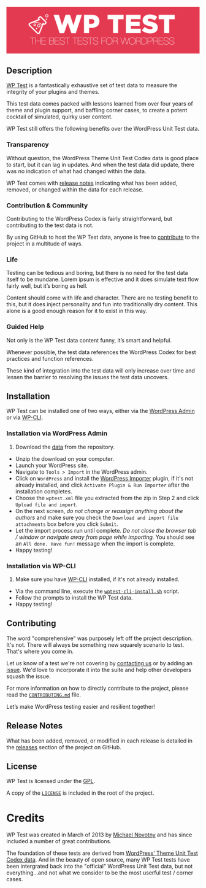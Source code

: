 [![WP Test](screenshots/logo.png)](http://wptest.io)

## Description

[WP Test](http://wptest.io/) is a fantastically exhaustive set of test data to measure the integrity of your plugins and themes.

This test data comes packed with lessons learned from over four years of theme and plugin support, and baffling corner cases, to create a potent cocktail of simulated, quirky user content.

WP Test still offers the following benefits over the WordPress Unit Test data.

### Transparency

Without question, the WordPress Theme Unit Test Codex data is good place to start, but it can lag in updates. And when the test data did update, there was no indication of what had changed within the data.

WP Test comes with [release notes](#release-notes) indicating what has been added, removed, or changed within the data for each release.

### Contribution & Community

Contributing to the WordPress Codex is fairly straightforward, but contributing to the test data is not.

By using GitHub to host the WP Test data, anyone is free to [contribute](#contributing) to the project in a multitude of ways.

### Life

Testing can be tedious and boring, but there is no need for the test data itself to be mundane. Lorem ipsum is effective and it does simulate text flow fairly well, but it’s boring as hell. 

Content should come with life and character. There are no testing benefit to this, but it does inject personality and fun into traditionally dry content. This alone is a good enough reason for it to exist in this way.

### Guided Help

Not only is the WP Test data content funny, it’s smart and helpful.

Whenever possible, the test data references the WordPress Codex for best practices and function references.

These kind of integration into the test data will only increase over time and lessen the barrier to resolving the issues the test data uncovers.

## Installation

WP Test can be installed one of two ways, either via the [WordPress Admin](#installation-via-wordpress-admin) or via [WP-CLI](#installation-via-wp-cli).

### Installation via WordPress Admin

1. Download the [data](https://github.com/manovotny/wptest/archive/master.zip) from the repository.
- Unzip the download on your computer.
- Launch your WordPress site.
- Navigate to `Tools > Import` in the WordPress admin.
- Click on `WordPress` and install the [WordPress Importer](http://wordpress.org/extend/plugins/wordpress-importer/) plugin, if it's not already installed, and click `Activate Plugin & Run Importer` after the installation completes.
- Choose the `wptest.xml` file you extracted from the zip in Step 2 and click `Upload file and import`.
- On the next screen, *do not change or reassign anything about the authors* and make sure you check the `Download and import file attachments` box before you click `Submit`.
- Let the import process run until complete. *Do not close the browser tab / window or navigate away from page while importing.* You should see an `All done. Have fun!` message when the import is complete.
- Happy testing!

### Installation via WP-CLI

1. Make sure you have [WP-CLI](http://wp-cli.org/) installed, if it's not already installed.
- Via the command line, execute the [`wptest-cli-install.sh`](wptest-cli-install.sh) script.
- Follow the prompts to install the WP Test data.
- Happy testing!

## Contributing

The word "comprehensive" was purposely left off the project description. It's not. There will always be something new squarely scenario to test. That's where you come in. 

Let us know of a test we're not covering by [contacting us](http://wptest.io/contact/) or by adding an [issue](https://github.com/manovotny/wptest/issues). We'd love to incorporate it into the suite and help other developers squash the issue.


For more information on how to directly contribute to the project, please read the [`CONTRIBUTING.md`](CONTRIBUTING.md) file.

Let’s make WordPress testing easier and resilient together!

## Release Notes

What has been added, removed, or modified in each release is detailed in the [releases](https://github.com/manovotny/wptest/releases) section of the project on GitHub.

## License

WP Test is licensed under the [GPL](http://www.gnu.org/licenses/gpl-3.0.html).

A copy of the [`LICENSE`](LICENSE) is included in the root of the project.

# Credits

WP Test was created in March of 2013 by [Michael Novotny](http://manovotny.com) and has since included a number of great contributions.

The foundation of these tests are derived from [WordPress’ Theme Unit Test Codex data](http://codex.wordpress.org/Theme_Unit_Test#Test_Environment_Setup). And in the beauty of open source, many WP Test tests have been intergrated back into the "official" WordPress Unit Test data, but not everything...and not what we consider to be the most userful test / corner cases.